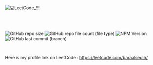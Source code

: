 ![💻LeetCode_!!!](https://github.com/BaraSedih11/LeetCode/assets/98843912/215b5c4b-261b-40ae-9352-55a41f02b719)

<br>
<br>

 ![GitHub repo size](https://img.shields.io/github/repo-size/BaraSedih11/LeetCode) ![GitHub repo file count (file type)](https://img.shields.io/github/directory-file-count/BaraSedih11/LeetCode) ![NPM Version](https://img.shields.io/npm/v/npm) ![GitHub last commit (branch)](https://img.shields.io/github/last-commit/BaraSedih11/LeetCode/main)

<br>

Here is my profile link on LeetCode : 
https://leetcode.com/baraalsedih/
